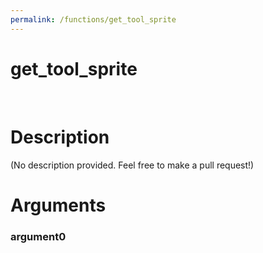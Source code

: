 ```yaml
---
permalink: /functions/get_tool_sprite
---
```

# get_tool_sprite  
&nbsp;  
# Description  
(No description provided. Feel free to make a pull request!) 
&nbsp;  
# Arguments
### argument0

&nbsp;    



